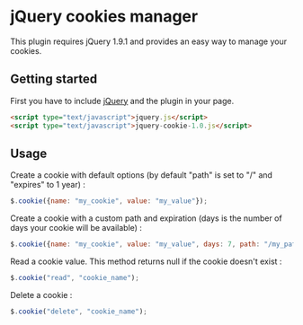 jQuery cookies manager
======================

This plugin requires jQuery 1.9.1 and provides an easy way to manage your cookies.

## Getting started

First you have to include [jQuery](http://jquery.com/) and the plugin in your page.

```html
<script type="text/javascript">jquery.js</script>
<script type="text/javascript">jquery-cookie-1.0.js</script>
```
## Usage

Create a cookie with default options (by default "path" is set to "/" and "expires" to 1 year) :

```javascript
$.cookie({name: "my_cookie", value: "my_value"});
```
Create a cookie with a custom path and expiration (days is the number of days your cookie will be available) :

```javascript
$.cookie({name: "my_cookie", value: "my_value", days: 7, path: "/my_path"});
```

Read a cookie value. This method returns null if the cookie doesn't exist :

```javascript
$.cookie("read", "cookie_name");
```

Delete a cookie : 

```javascript
$.cookie("delete", "cookie_name");
```
